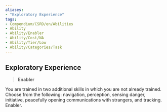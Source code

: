 ```yaml
---
aliases:
- "Exploratory Experience"
tags:
- Compendium/CSRD/en/Abilities
- Ability
- Ability/Enabler
- Ability/Cost/NA
- Ability/Tier/Low
- Ability/Categories/Task
---
```


  
## Exploratory Experience  
>**Enabler**
  
You are trained in two additional skills in which you are not already trained. Choose from the following: navigation, perception, sensing danger, initiative, peacefully opening communications with strangers, and tracking. Enabler.
